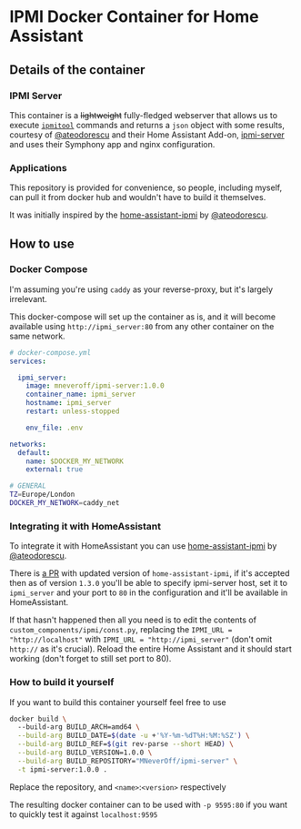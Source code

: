# IPMI Docker Container for Home Assistant

## Details of the container

### IPMI Server

This container is a ~~lightweight~~ fully-fledged webserver that allows us to execute [`ipmitool`](https://linux.die.net/man/1/ipmitool) commands and returns a `json` object with some results, courtesy of [@ateodorescu](https://github.com/ateodorescu) and their Home Assistant Add-on, [ipmi-server](home-assistant-addons) and uses their Symphony app and nginx configuration.

### Applications

This repository is provided for convenience, so people, including myself, can pull it from docker hub and wouldn't have to build it themselves.

It was initially inspired by the [home-assistant-ipmi](https://github.com/ateodorescu/home-assistant-ipmi) by [@ateodorescu](https://github.com/ateodorescu).

## How to use

### Docker Compose

I'm assuming you're using `caddy` as your reverse-proxy, but it's largely irrelevant. 

This docker-compose will set up the container as is, and it will become available using `http://ipmi_server:80` from any other container on the same network.

``` yml
# docker-compose.yml
services:

  ipmi_server:
    image: mneveroff/ipmi-server:1.0.0
    container_name: ipmi_server
    hostname: ipmi_server
    restart: unless-stopped

    env_file: .env

networks:
  default:
    name: $DOCKER_MY_NETWORK
    external: true
```

``` bash
# GENERAL
TZ=Europe/London
DOCKER_MY_NETWORK=caddy_net
```

### Integrating it with HomeAssistant

To integrate it with HomeAssistant you can use [home-assistant-ipmi](https://github.com/ateodorescu/home-assistant-ipmi) by [@ateodorescu](https://github.com/ateodorescu). 

There is [a PR](https://github.com/ateodorescu/home-assistant-ipmi/pull/23/commits) with updated version of `home-assistant-ipmi`, if it's accepted then as of version `1.3.0` you'll be able to specify ipmi-server host, set it to `ipmi_server` and your port to `80` in the configuration and it'll be available in HomeAssistant.

If that hasn't happened then all you need is to edit the contents of `custom_components/ipmi/const.py`, replacing the `IPMI_URL = "http://localhost"` with `IPMI_URL = "http://ipmi_server"` (don't omit `http://` as it's crucial). Reload the entire Home Assistant and it should start working (don't forget to still set port to 80).

### How to build it yourself

If you want to build this container yourself feel free to use

``` bash
docker build \                         
  --build-arg BUILD_ARCH=amd64 \
  --build-arg BUILD_DATE=$(date -u +'%Y-%m-%dT%H:%M:%SZ') \
  --build-arg BUILD_REF=$(git rev-parse --short HEAD) \
  --build-arg BUILD_VERSION=1.0.0 \
  --build-arg BUILD_REPOSITORY="MNeverOff/ipmi-server" \
  -t ipmi-server:1.0.0 .
```

Replace the repository, and `<name>`:`<version>` respectively

The resulting docker container can to be used with `-p 9595:80` if you want to quickly test it against `localhost:9595`